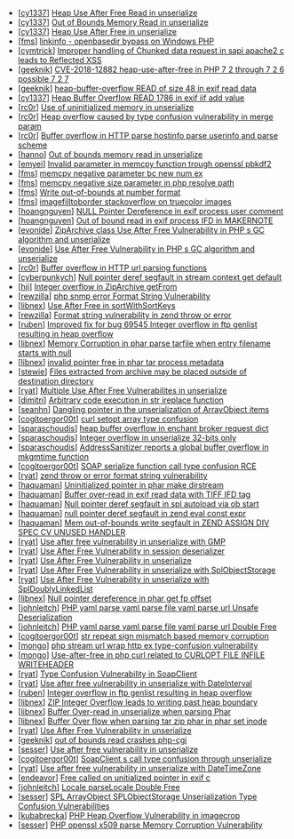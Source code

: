 * [[cy1337](https://hackerone.com/cy1337)] [Heap Use After Free Read in unserialize ](https://hackerone.com/reports/261335)
* [[cy1337](https://hackerone.com/cy1337)] [Out of Bounds Memory Read in unserialize ](https://hackerone.com/reports/261336)
* [[cy1337](https://hackerone.com/cy1337)] [Heap Use After Free in unserialize ](https://hackerone.com/reports/261338)
* [[fms](https://hackerone.com/fms)] [linkinfo - openbasedir bypass on Windows PHP](https://hackerone.com/reports/384719)
* [[cymtrick](https://hackerone.com/cymtrick)] [Improper handling of Chunked data request in sapi apache2 c leads to Reflected XSS](https://hackerone.com/reports/409986)
* [[geeknik](https://hackerone.com/geeknik)] [CVE-2018-12882 heap-use-after-free in PHP 7 2 through 7 2 6 possible 7 2 7](https://hackerone.com/reports/371135)
* [[geeknik](https://hackerone.com/geeknik)] [heap-buffer-overflow READ of size 48 in exif read data ](https://hackerone.com/reports/384214)
* [[cy1337](https://hackerone.com/cy1337)] [Heap Buffer Overflow READ 1786 in exif iif add value](https://hackerone.com/reports/344035)
* [[rc0r](https://hackerone.com/rc0r)] [Use of uninitialized memory in unserialize ](https://hackerone.com/reports/195950)
* [[rc0r](https://hackerone.com/rc0r)] [Heap overflow caused by type confusion vulnerability in merge param ](https://hackerone.com/reports/172411)
* [[rc0r](https://hackerone.com/rc0r)] [Buffer overflow in HTTP parse hostinfo  parse userinfo  and parse scheme ](https://hackerone.com/reports/174069)
* [[hanno](https://hackerone.com/hanno)] [Out of bounds memory read in unserialize ](https://hackerone.com/reports/200909)
* [[emyei](https://hackerone.com/emyei)] [Invalid parameter in memcpy function trough openssl pbkdf2](https://hackerone.com/reports/190933)
* [[fms](https://hackerone.com/fms)] [memcpy negative parameter bc new num ex](https://hackerone.com/reports/175312)
* [[fms](https://hackerone.com/fms)] [memcpy negative size parameter in php resolve path](https://hackerone.com/reports/175311)
* [[fms](https://hackerone.com/fms)] [Write out-of-bounds at number format](https://hackerone.com/reports/175310)
* [[fms](https://hackerone.com/fms)] [imagefilltoborder stackoverflow on truecolor images](https://hackerone.com/reports/190863)
* [[hoangnguyen](https://hackerone.com/hoangnguyen)] [NULL Pointer Dereference in exif process user comment](https://hackerone.com/reports/152232)
* [[hoangnguyen](https://hackerone.com/hoangnguyen)] [Out of bound read in exif process IFD in MAKERNOTE](https://hackerone.com/reports/152231)
* [[evonide](https://hackerone.com/evonide)] [ZipArchive class Use After Free Vulnerability in PHP s GC algorithm and unserialize](https://hackerone.com/reports/146235)
* [[evonide](https://hackerone.com/evonide)] [Use After Free Vulnerability in PHP s GC algorithm and unserialize](https://hackerone.com/reports/146233)
* [[rc0r](https://hackerone.com/rc0r)] [Buffer overflow in HTTP url parsing functions](https://hackerone.com/reports/121863)
* [[cyberpunkych](https://hackerone.com/cyberpunkych)] [Null pointer deref segfault in stream context get default](https://hackerone.com/reports/125397)
* [[hji](https://hackerone.com/hji)] [Integer overflow in ZipArchive getFrom ](https://hackerone.com/reports/135152)
* [[rewzilla](https://hackerone.com/rewzilla)] [php snmp error  Format String Vulnerability](https://hackerone.com/reports/127212)
* [[libnex](https://hackerone.com/libnex)] [Use After Free in sortWithSortKeys ](https://hackerone.com/reports/109175)
* [[rewzilla](https://hackerone.com/rewzilla)] [Format string vulnerability in zend throw or error ](https://hackerone.com/reports/106548)
* [[ruben](https://hackerone.com/ruben)] [Improved fix for bug 69545 Integer overflow in ftp genlist  resulting in heap overflow ](https://hackerone.com/reports/104028)
* [[libnex](https://hackerone.com/libnex)] [Memory Corruption in phar parse tarfile when entry filename starts with null](https://hackerone.com/reports/104027)
* [[libnex](https://hackerone.com/libnex)] [invalid pointer free  in phar tar process metadata ](https://hackerone.com/reports/104026)
* [[stewie](https://hackerone.com/stewie)] [Files extracted from archive may be placed outside of destination directory](https://hackerone.com/reports/104019)
* [[ryat](https://hackerone.com/ryat)] [Multiple Use After Free Vulnerabilites in unserialize ](https://hackerone.com/reports/104018)
* [[dimitri](https://hackerone.com/dimitri)] [Arbitrary code execution in str ireplace function](https://hackerone.com/reports/104017)
* [[seanhn](https://hackerone.com/seanhn)] [Dangling pointer in the unserialization of ArrayObject items](https://hackerone.com/reports/104016)
* [[cogitoergor00t](https://hackerone.com/cogitoergor00t)] [curl setopt array  type confusion](https://hackerone.com/reports/104015)
* [[sparaschoudis](https://hackerone.com/sparaschoudis)] [heap buffer overflow in enchant broker request dict ](https://hackerone.com/reports/104013)
* [[sparaschoudis](https://hackerone.com/sparaschoudis)] [Integer overflow in unserialize  32-bits only ](https://hackerone.com/reports/104012)
* [[sparaschoudis](https://hackerone.com/sparaschoudis)] [AddressSanitizer reports a global buffer overflow in mkgmtime  function](https://hackerone.com/reports/104011)
* [[cogitoergor00t](https://hackerone.com/cogitoergor00t)] [SOAP serialize function call  type confusion  RCE](https://hackerone.com/reports/104010)
* [[ryat](https://hackerone.com/ryat)] [zend throw or error  format string vulnerability](https://hackerone.com/reports/104009)
* [[haquaman](https://hackerone.com/haquaman)] [Uninitialized pointer in phar make dirstream](https://hackerone.com/reports/104008)
* [[haquaman](https://hackerone.com/haquaman)] [Buffer over-read in exif read data with TIFF IFD tag](https://hackerone.com/reports/104007)
* [[haquaman](https://hackerone.com/haquaman)] [Null pointer deref segfault in spl autoload via ob start](https://hackerone.com/reports/104006)
* [[haquaman](https://hackerone.com/haquaman)] [null pointer deref segfault in zend eval const expr](https://hackerone.com/reports/104005)
* [[haquaman](https://hackerone.com/haquaman)] [Mem out-of-bounds write segfault in ZEND ASSIGN DIV SPEC CV UNUSED HANDLER](https://hackerone.com/reports/104004)
* [[ryat](https://hackerone.com/ryat)] [Use after free vulnerability in unserialize  with GMP](https://hackerone.com/reports/103999)
* [[ryat](https://hackerone.com/ryat)] [Use After Free Vulnerability in session deserializer](https://hackerone.com/reports/103998)
* [[ryat](https://hackerone.com/ryat)] [Use After Free Vulnerability in unserialize ](https://hackerone.com/reports/103997)
* [[ryat](https://hackerone.com/ryat)] [Use After Free Vulnerability in unserialize  with SplObjectStorage](https://hackerone.com/reports/103996)
* [[ryat](https://hackerone.com/ryat)] [Use After Free Vulnerability in unserialize  with SplDoublyLinkedList](https://hackerone.com/reports/103995)
* [[libnex](https://hackerone.com/libnex)] [Null pointer dereference in phar get fp offset ](https://hackerone.com/reports/103990)
* [[johnleitch](https://hackerone.com/johnleitch)] [PHP yaml parse yaml parse file yaml parse url Unsafe Deserialization](https://hackerone.com/reports/73257)
* [[johnleitch](https://hackerone.com/johnleitch)] [PHP yaml parse yaml parse file yaml parse url Double Free](https://hackerone.com/reports/73256)
* [[cogitoergor00t](https://hackerone.com/cogitoergor00t)] [str repeat  sign mismatch based memory corruption](https://hackerone.com/reports/73255)
* [[mongo](https://hackerone.com/mongo)] [php stream url wrap http ex  type-confusion vulnerability](https://hackerone.com/reports/73247)
* [[mongo](https://hackerone.com/mongo)] [Use-after-free in php curl related to CURLOPT FILE INFILE WRITEHEADER](https://hackerone.com/reports/73246)
* [[ryat](https://hackerone.com/ryat)] [Type Confusion Vulnerability in SoapClient](https://hackerone.com/reports/73245)
* [[ryat](https://hackerone.com/ryat)] [Use after free vulnerability in unserialize  with DateInterval](https://hackerone.com/reports/73244)
* [[ruben](https://hackerone.com/ruben)] [Integer overflow in ftp genlist  resulting in heap overflow](https://hackerone.com/reports/73240)
* [[libnex](https://hackerone.com/libnex)] [ZIP Integer Overflow leads to writing past heap boundary](https://hackerone.com/reports/73239)
* [[libnex](https://hackerone.com/libnex)] [Buffer Over-read in unserialize when parsing Phar](https://hackerone.com/reports/73238)
* [[libnex](https://hackerone.com/libnex)] [Buffer Over flow when parsing tar zip phar in phar set inode](https://hackerone.com/reports/73237)
* [[ryat](https://hackerone.com/ryat)] [Use After Free Vulnerability in unserialize ](https://hackerone.com/reports/73235)
* [[geeknik](https://hackerone.com/geeknik)] [out of bounds read crashes php-cgi](https://hackerone.com/reports/73234)
* [[sesser](https://hackerone.com/sesser)] [Use after free vulnerability in unserialize ](https://hackerone.com/reports/55033)
* [[cogitoergor00t](https://hackerone.com/cogitoergor00t)] [SoapClient s  call  type confusion through unserialize ](https://hackerone.com/reports/55030)
* [[ryat](https://hackerone.com/ryat)] [Use after free vulnerability in unserialize  with DateTimeZone](https://hackerone.com/reports/55029)
* [[endeavor](https://hackerone.com/endeavor)] [Free called on unitialized pointer in exif c](https://hackerone.com/reports/55028)
* [[johnleitch](https://hackerone.com/johnleitch)] [Locale parseLocale Double Free](https://hackerone.com/reports/35102)
* [[sesser](https://hackerone.com/sesser)] [SPL ArrayObject SPLObjectStorage Unserialization Type Confusion Vulnerabilities](https://hackerone.com/reports/28445)
* [[kubabrecka](https://hackerone.com/kubabrecka)] [PHP Heap Overflow Vulnerability in imagecrop ](https://hackerone.com/reports/1356)
* [[sesser](https://hackerone.com/sesser)] [PHP openssl x509 parse  Memory Corruption Vulnerability](https://hackerone.com/reports/523)
